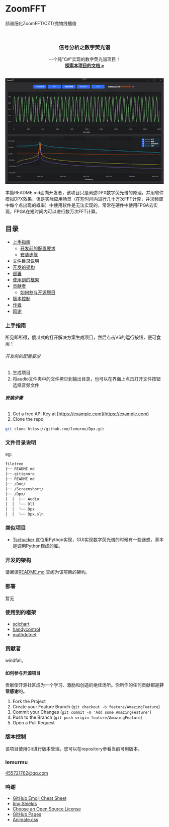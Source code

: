 # ZoomFFT
频谱细化ZoomFFT/CZT/抛物线插值
<!-- PROJECT SHIELDS -->
<!-- PROJECT LOGO -->
<br />

<p align="center">

  <h3 align="center">信号分析之数字荧光谱</h3>
  <p align="center">
    一个纯"C#"实现的数字荧光谱项目！
    <br />
    <a href="https://github.com/lemurmu/Dpx/tree/master/Doc"><strong>探索本项目的文档 »</strong></a>
    <br />
    <br />
  </p>

</p>

![image](https://github.com/lemurmu/ZoomFFT/blob/master/Screenshoot/main.png)

 本篇README.md面向开发者，该项目只是阐述DPX数字荧光谱的原理，并用软件模拟DPX效果，但是实际应用场景（在短时间内进行几十万次FFT计算，并求频谱中每个点出现的概率）中使用软件是无法实现的，常常在硬件中使用FPGA去实现，FPGA在短时间内可以进行数万次FFT计算。
 
## 目录

- [上手指南](#上手指南)
  - [开发前的配置要求](#开发前的配置要求)
  - [安装步骤](#安装步骤)
- [文件目录说明](#文件目录说明)
- [开发的架构](#开发的架构)
- [部署](#部署)
- [使用到的框架](#使用到的框架)
- [贡献者](#贡献者)
  - [如何参与开源项目](#如何参与开源项目)
- [版本控制](#版本控制)
- [作者](#作者)
- [鸣谢](#鸣谢)

### 上手指南

所见即所得，傻瓜式的打开解决方案生成项目，然后点击VS的运行按钮，便可食用！



###### 开发前的配置要求

1. 生成项目
2. 将audio文件夹中的文件拷贝到输出目录，也可以在界面上点击打开文件按钮选择音频文件

###### **安装步骤**

1. Get a free API Key at [https://example.com](https://example.com)
2. Clone the repo

```sh
git clone https://github.com/lemurmu/Dpx.git
```

### 文件目录说明
eg:

```
filetree 
├── README.md
├──.gitignore
├── README.md
├── /Doc/
├── /Screenshort/
├── /Dpx/
│  │  ├── Audio
│  │  └── Dll
│  │  └── Dpx
│  │  └── Dpx.sln
```
### 类似项目
- [Tschucker](https://github.com/Tschucker/Python-Digital-Phosphor-Display)
这位用Python实现，GUI实现数字荧光谱的时候有一些迷惑，基本是调用Python现成的库。

### 开发的架构 

请阅读[README.md](https://github.com/lemurmu/Dpx/blob/master/README.md) 查阅为该项目的架构。

### 部署

暂无

### 使用到的框架

- [scichart](https://www.scichart.com/)
- [handycontrol](https://handyorg.gitee.io/handycontrol/)
- [mathdotnet](https://www.mathdotnet.com/)

### 贡献者

windfall。

#### 如何参与开源项目

贡献使开源社区成为一个学习、激励和创造的绝佳场所。你所作的任何贡献都是**非常感谢**的。


1. Fork the Project
2. Create your Feature Branch (`git checkout -b feature/AmazingFeature`)
3. Commit your Changes (`git commit -m 'Add some AmazingFeature'`)
4. Push to the Branch (`git push origin feature/AmazingFeature`)
5. Open a Pull Request

### 版本控制

该项目使用Git进行版本管理。您可以在repository参看当前可用版本。

### lemurmu

455721762@qq.com

### 鸣谢
- [GitHub Emoji Cheat Sheet](https://www.webpagefx.com/tools/emoji-cheat-sheet)
- [Img Shields](https://shields.io)
- [Choose an Open Source License](https://choosealicense.com)
- [GitHub Pages](https://pages.github.com)
- [Animate.css](https://daneden.github.io/animate.css)




